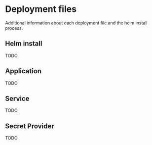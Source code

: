 # Deployment files

Additional information about each deployment file and the helm install process.

## Helm install

TODO

## Application

TODO

## Service

TODO

## Secret Provider

TODO